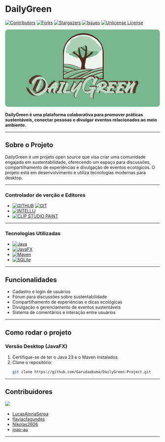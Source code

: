 

# DailyGreen

[![Contributors][contributors-shield]][contributors-url]
[![Forks][forks-shield]][forks-url]
[![Stargazers][stars-shield]][stars-url]
[![Issues][issues-shield]][issues-url]
[![Unlicense License][license-shield]][license-url]

![Logo do projeto](DOCUMENT/README/DOC/logo.png)

**DailyGreen é uma plataforma colaborativa para promover práticas sustentáveis, conectar pessoas e divulgar eventos relacionados ao meio ambiente.**

---

## Sobre o Projeto

DailyGreen é um projeto open source que visa criar uma comunidade engajada em sustentabilidade, oferecendo um espaço para discussões, compartilhamento de experiências e divulgação de eventos ecológicos. O projeto está em desenvolvimento e utiliza tecnologias modernas para desktop.

---

### Controlador de verção e Editores

- [![GITHUB][GITHUB]][GITHUB-url] [![GIT][GIT]][GIT-url]
- [![INTELLIJ][INTELLIJ IDEA]][INTELLIJ IDEA-url]
- [![CLIP STUDIO PAINT][CSP.clip]][CSP-url]

---

### Tecnologias Utilizadas

- [![Java][JAVA.java]][JAVA-url]
- [![JavaFX][JavaFX.java]][JavaFX-url]
- [![Maven][MAVEN.xml]][Maven-url]
- [![SQLite][SQLite.sqlite]][SQLite-url]

---

## Funcionalidades

- Cadastro e login de usuários
- Fórum para discussões sobre sustentabilidade
- Compartilhamento de experiências e dicas ecológicas
- Divulgação e gerenciamento de eventos sustentáveis
- Sistema de comentários e interação entre usuários

---

## Como rodar o projeto

### Versão Desktop (JavaFX)

1. Certifique-se de ter o Java 23 e o Maven instalados.
2. Clone o repositório:
    ```bash
    git clone https://github.com/Garudaakuma/DailyGreen-Project.git
    ```

---

## Contribuidores

<a href="https://github.com/LucasAioriaSerpa/DailyGreen-Project/graphs/contributors">
  <img src="https://contrib.rocks/image?repo=LucasAioriaSerpa/DailyGreen-Project" />
</a>

- [LucasAioriaSerpa](https://github.com/LucasAioriaSerpa)
- [flaviacfagundes](https://github.com/flaviacfagundes)
- [Nikolas2606](https://github.com/Nikolas2606)
- [joao-au](https://github.com/joao-au)

---

<!-- ## Licença

Este projeto está sob a licença Unlicense. Veja mais em [LICENSE.txt](https://github.com/LucasAioriaSerpa/DailyGreen-JavaFX/blob/master/LICENSE.txt).

---

## Contato

Para dúvidas, sugestões ou contribuições, abra uma issue ou entre em contato com um dos membros do projeto pelo GitHub.

--- -->

<!-- Shields e links -->
[contributors-shield]: https://img.shields.io/github/contributors/LucasAioriaSerpa/DailyGreen-JavaFX.svg?style=for-the-badge
[contributors-url]: https://github.com/LucasAioriaSerpa/DailyGreen-JavaFX/graphs/contributors
[forks-shield]: https://img.shields.io/github/forks/LucasAioriaSerpa/DailyGreen-JavaFX.svg?style=for-the-badge
[forks-url]: https://github.com/LucasAioriaSerpa/DailyGreen-JavaFX/network/members
[stars-shield]: https://img.shields.io/github/stars/LucasAioriaSerpa/DailyGreen-JavaFX.svg?style=for-the-badge
[stars-url]: https://github.com/LucasAioriaSerpa/DailyGreen-JavaFX/stargazers
[issues-shield]: https://img.shields.io/github/issues/LucasAioriaSerpa/DailyGreen-JavaFX.svg?style=for-the-badge
[issues-url]: https://github.com/LucasAioriaSerpa/DailyGreen-JavaFX/issues
[license-shield]: https://img.shields.io/github/license/LucasAioriaSerpa/DailyGreen-JavaFX.svg?style=for-the-badge
[license-url]: https://github.com/LucasAioriaSerpa/DailyGreen-JavaFX/blob/master/LICENSE.txt

[GITHUB]: https://img.shields.io/badge/github-%23121011.svg?style=for-the-badge&logo=github&logoColor=white
[GITHUB-url]: https://github.com

[GIT]: https://img.shields.io/badge/git-%23F05033.svg?style=for-the-badge&logo=git&logoColor=white
[GIT-url]: https://git-scm.com/doc

[INTELLIJ IDEA]: https://img.shields.io/badge/IntelliJIDEA-000000.svg?style=for-the-badge&logo=intellij-idea&logoColor=white
[INTELLIJ IDEA-url]: https://www.jetbrains.com/idea/



[JAVA.java]: https://img.shields.io/badge/Java-ED8B00?style=for-the-badge&logo=openjdk&logoColor=white
[JAVA-url]: https://docs.oracle.com/en/java/javase/23/index.html

[JavaFX.java]: https://img.shields.io/badge/javafx-%23FF0000.svg?style=for-the-badge&logo=javafx&logoColor=white
[JavaFX-url]: https://docs.oracle.com/javase/8/javase-clienttechnologies.html

[MAVEN.xml]: https://img.shields.io/badge/MAVEN-C71A36?logo=apache-maven
[Maven-url]: https://maven.apache.org/guides/index.html

[SQLite.sqlite]: https://img.shields.io/badge/sqlite-%2307405e.svg?style=for-the-badge&logo=sqlite&logoColor=white
[SQLite-url]: https://www.sqlite.org/docs.html

[CSP.clip]: https://img.shields.io/badge/ClipStudioPaint-%23CFD3D3.svg?style=for-the-badge&logo=ClipStudioPaint&logoColor=white
[CSP-url]: https://www.clipstudio.net/en/manuals/
